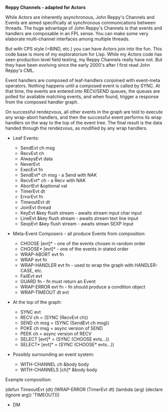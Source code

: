 **Reppy Channels - adapted for Actors**

While Actors are inherently asynchronous, John Reppy's Channels and Events are aimed specifically at synchronous communications between threads. The huge advantage of John Reppy's Channels is that events and handlers are composable in an FPL sense. You can make some very elaborate multi-channel interfaces among multiple threads.

But with CPS style (=BIND, etc.) you can have Actors join into the fun. This code base is more of my exploratorium for Lisp. While my Actors code has seen production level field testing, my Reppy Channels really have not. But they have been evolving since the early 2000's after I first read John Reppy's CML.

Event handlers are composed of leaf-handlers conjoined with event-meta operators. Nothing happens until a composed event is called by SYNC. At that time, the events are entered into RECV/SEND queues, the queues are polled for available matching events, and when found, trigger a response from the composed handler graph.

On successful rendezvous, all other events in the graph are told to execute any wrap-abort handlers, and then the successful event performs its wrap handlers on the way to the top of the event tree. The final result is the data handed through the rendezvous, as modified by any wrap handlers.

* Leaf Events:
	* SendEvt ch msg
	* RecvEvt ch
	* AlwaysEvt data
	* NeverEvt
	* ExecEvt fn
	* SendEvt* ch msg - a Send with NAK
	* RecvEvt* ch - a Recv with NAK
	* AbortEvt &optional val
	* TimerEvt dt
	* ErrorEvt fn
	* TimeoutEvt dt
	* JoinEvt thread
	* KeyEvt &key flush stream - awaits stream input char input
	* LineEvt &key flush stream - awaits stream text line input
	* SexpEvt &key flush stream - awaits strean SEXP input
	
* Meta-Event Composers - all produce Events from composition:
	* CHOOSE [evt]* - one of the events chosen in random order
	* CHOOSE* [evt]* - one of the events in stated order
	* WRAP-ABORT evt fn
	* WRAP evt fn
	* WRAP-HANDLER evt fn - used to wrap the graph with HANDLER-CASE, etc.
	* FailEvt evt 
	* GUARD fn - fn must return an Event
	* WRAP-ERROR evt fn - fn should produce a condition object
	* WRAP-TIMEOUT dt evt
	
* At the top of the graph:
	* SYNC evt
	* RECV ch = (SYNC (RecvEvt ch))
	* SEND ch msg = (SYNC (SendEvt ch msg))
	* POKE ch msg = async version of SEND
	* PEEK ch = async version of RECV
	* SELECT [evt]* = (SYNC (CHOOSE evts...))
	* SELECT* [evt]* = (SYNC (CHOOSE* evts...))
	
* Possibly surrounding an event system:
	* WITH-CHANNEL ch &body body
	* WITH-CHANNELS [ch]* &body body
	
Example composition:

  (defun TimeoutEvt (dt)
    (WRAP-ERROR (TimerEvt dt)
      (lambda (arg)
	    (declare (ignore arg))
		'TIMEOUT)))
	
- DM
